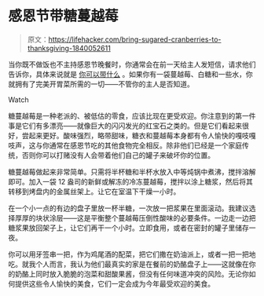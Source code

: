 # 感恩节带糖蔓越莓

> 原文：<https://lifehacker.com/bring-sugared-cranberries-to-thanksgiving-1840052611>

当你既不做饭也不主持感恩节晚餐时，你通常会在前一天给主人发短信，请求他们告诉你，具体来说就是 [你可以带什么](https://lifehacker.com/why-you-want-to-be-the-hero-who-brings-salad-to-thanksg-1820194832) 。如果你有一袋蔓越莓、白糖和一些水，你就拥有了完美开胃菜所需的一切——不管你的主人是否知道。

Watch

糖蔓越莓是一种老派的、被低估的零食，应该比现在更受欢迎。你注意到的第一件事是它们有多漂亮——就像巨大的闪闪发光的红宝石之类的。但是它们看起来很好，尝起来更好。酸味强烈，略带甜味，糖衣和蔓越莓本身都有令人愉快的嘎吱嘎吱声，这与你通常在感恩节吃的其他食物完全相反。除非他们已经是一个家庭传统，否则你可以打赌没有人会带着他们自己的罐子来破坏你的位置。

糖蔓越莓做起来非常简单。只需将半杯糖和半杯水放入中等炖锅中煮沸，搅拌溶解即可。加入一袋 12 盎司的新鲜或解冻的冷冻蔓越莓，搅拌以涂上糖浆，然后将其转移到烤盘内的金属丝架上。让它在室温下干燥一小时。

在一个小一点的有边的盘子里放一杯半糖，一次放一把浆果在里面滚动。我建议选择厚厚的块状涂层——这是平衡整个蔓越莓压倒性酸味的必要条件。一边走一边把糖浆果放回架子上，让它们再干一个小时。立即食用，或者在密封的罐子里储存一夜。

你可以用牙签串一把，作为鸡尾酒的配菜，把它们撒在奶油派上，或者一把一把地吃。就我个人而言，我认为他们最真实的家是在餐前的奶酪盘子上——这就像在你的奶酪上同时放入脆脆的泡菜和甜酸果酱，但没有任何味道冲突的风险。无论你如何提供这些令人愉快的美食，它们一定会成为今年最受欢迎的美食。